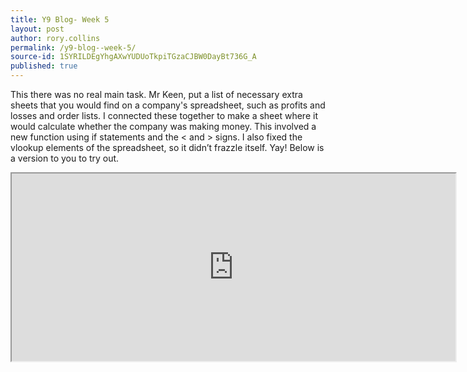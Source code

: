 ```yaml
---
title: Y9 Blog- Week 5
layout: post
author: rory.collins
permalink: /y9-blog--week-5/
source-id: 1SYRILDEgYhgAXwYUDUoTkpiTGzaCJBW0DayBt736G_A
published: true
---
```

This there was no real main task. Mr Keen, put a list of necessary extra sheets that you would find on a company's spreadsheet, such as profits and losses and order lists. I connected these together to make a sheet where it would calculate whether the company was making money. This involved a new function using if statements and the < and > signs. I also fixed the vlookup elements of the spreadsheet, so it didn’t frazzle itself. Yay! Below is a version to you to try out.

<iframe width= '710' height= '300' frameborder= '10' src="https://docs.google.com/spreadsheets/d/e/2PACX-1vSjUiwfQ2nqvgvqrKODxofjbO-CnFkhVR6giBRpZVShenSHSUMTrgQ6C8LThoqRY05SVeGYEWyGiqif/pubhtml?widget=true&amp;headers=false"></iframe>
